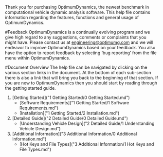 
Thank you for purchasing OptimumDynamics, the newest benchmark in computational vehicle dynamic analysis software. This help file contains information regarding the features, functions and general usage of OptimumDynamics.

#Feedback
OptimumDynamics is a continually evolving program and we give high regard to any suggestions, comments or complaints that you might have. Please contact us at engineering@optimumg.com and we will endeavor to improve OptimumDynamics based on your feedback. You also have the option to report feedback by selecting ‘bug reporting’ from the file menu within OptimumDynamics. 

#Document Overview
The help file can be navigated by clicking on the various section links in the document. At the bottom of each sub-section there is also a link that will bring you back to the beginning of that section. If you are new to OptimumDynamics then you should start by reading through the getting started guide.

1. [Getting Started]("1 Getting Started/0 Getting Started.md")
    * [Software Requirements]("1 Getting Started/1 Software Requirements.md")
    * [Installation]("1 Getting Started/2 Installation.md")
2. [Detailed Guide]("2 Detailed Guide/0 Detailed Guide.md")
    * [Understanding Vehicle Design]("2 Detailed Guide/1 Understanding Vehicle Design.md")
3. [Additional Information]("3 Additional Information/0 Additional Information.md")
    * [Hot Keys and File Types]("3 Additional Information/1 Hot Keys and File Types.md")
